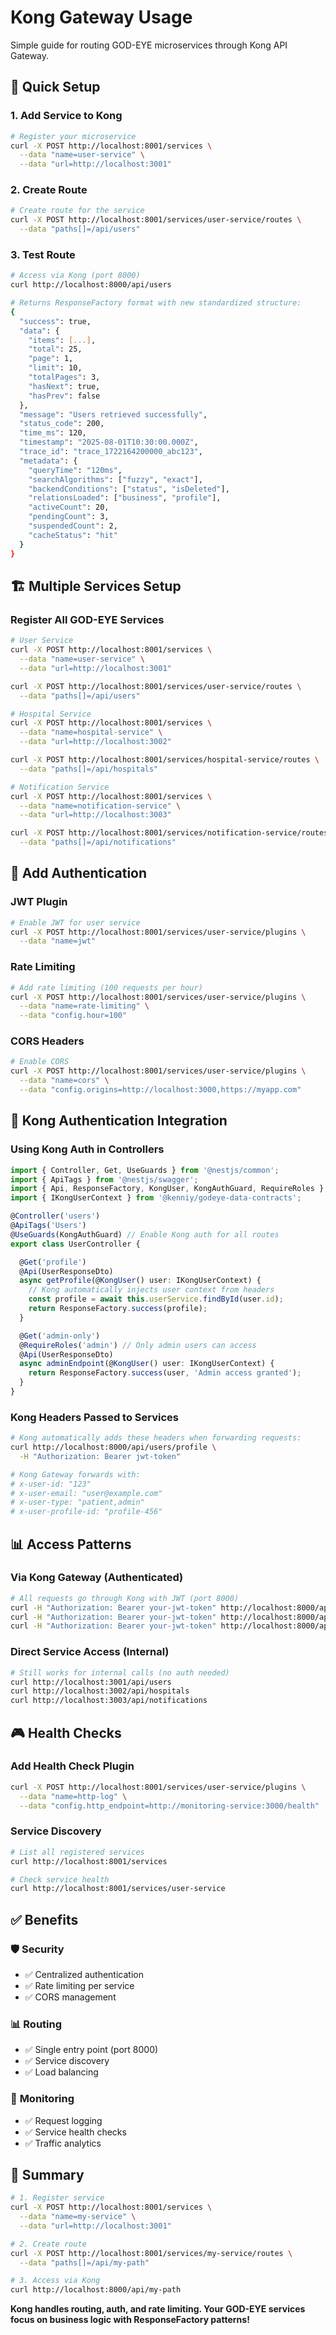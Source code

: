 # Kong Gateway Usage

Simple guide for routing GOD-EYE microservices through Kong API Gateway.

## 🎯 Quick Setup

### 1. Add Service to Kong

```bash
# Register your microservice
curl -X POST http://localhost:8001/services \
  --data "name=user-service" \
  --data "url=http://localhost:3001"
```

### 2. Create Route

```bash
# Create route for the service
curl -X POST http://localhost:8001/services/user-service/routes \
  --data "paths[]=/api/users"
```

### 3. Test Route

```bash
# Access via Kong (port 8000)
curl http://localhost:8000/api/users

# Returns ResponseFactory format with new standardized structure:
{
  "success": true,
  "data": {
    "items": [...],
    "total": 25,
    "page": 1,
    "limit": 10,
    "totalPages": 3,
    "hasNext": true,
    "hasPrev": false
  },
  "message": "Users retrieved successfully",
  "status_code": 200,
  "time_ms": 120,
  "timestamp": "2025-08-01T10:30:00.000Z",
  "trace_id": "trace_1722164200000_abc123",
  "metadata": {
    "queryTime": "120ms",
    "searchAlgorithms": ["fuzzy", "exact"],
    "backendConditions": ["status", "isDeleted"],
    "relationsLoaded": ["business", "profile"],
    "activeCount": 20,
    "pendingCount": 3,
    "suspendedCount": 2,
    "cacheStatus": "hit"
  }
}
```

## 🏗️ Multiple Services Setup

### Register All GOD-EYE Services

```bash
# User Service
curl -X POST http://localhost:8001/services \
  --data "name=user-service" \
  --data "url=http://localhost:3001"

curl -X POST http://localhost:8001/services/user-service/routes \
  --data "paths[]=/api/users"

# Hospital Service
curl -X POST http://localhost:8001/services \
  --data "name=hospital-service" \
  --data "url=http://localhost:3002"

curl -X POST http://localhost:8001/services/hospital-service/routes \
  --data "paths[]=/api/hospitals"

# Notification Service
curl -X POST http://localhost:8001/services \
  --data "name=notification-service" \
  --data "url=http://localhost:3003"

curl -X POST http://localhost:8001/services/notification-service/routes \
  --data "paths[]=/api/notifications"
```

## 🔧 Add Authentication

### JWT Plugin

```bash
# Enable JWT for user service
curl -X POST http://localhost:8001/services/user-service/plugins \
  --data "name=jwt"
```

### Rate Limiting

```bash
# Add rate limiting (100 requests per hour)
curl -X POST http://localhost:8001/services/user-service/plugins \
  --data "name=rate-limiting" \
  --data "config.hour=100"
```

### CORS Headers

```bash
# Enable CORS
curl -X POST http://localhost:8001/services/user-service/plugins \
  --data "name=cors" \
  --data "config.origins=http://localhost:3000,https://myapp.com"
```

## 🔐 Kong Authentication Integration

### Using Kong Auth in Controllers

```typescript
import { Controller, Get, UseGuards } from '@nestjs/common';
import { ApiTags } from '@nestjs/swagger';
import { Api, ResponseFactory, KongUser, KongAuthGuard, RequireRoles } from '@kenniy/godeye-data-contracts';
import { IKongUserContext } from '@kenniy/godeye-data-contracts';

@Controller('users')
@ApiTags('Users')
@UseGuards(KongAuthGuard) // Enable Kong auth for all routes
export class UserController {

  @Get('profile')
  @Api(UserResponseDto)
  async getProfile(@KongUser() user: IKongUserContext) {
    // Kong automatically injects user context from headers
    const profile = await this.userService.findById(user.id);
    return ResponseFactory.success(profile);
  }

  @Get('admin-only')
  @RequireRoles('admin') // Only admin users can access
  @Api(UserResponseDto)
  async adminEndpoint(@KongUser() user: IKongUserContext) {
    return ResponseFactory.success(user, 'Admin access granted');
  }
}
```

### Kong Headers Passed to Services

```bash
# Kong automatically adds these headers when forwarding requests:
curl http://localhost:8000/api/users/profile \
  -H "Authorization: Bearer jwt-token"

# Kong Gateway forwards with:
# x-user-id: "123"
# x-user-email: "user@example.com"
# x-user-type: "patient,admin"
# x-user-profile-id: "profile-456"
```

## 📊 Access Patterns

### Via Kong Gateway (Authenticated)

```bash
# All requests go through Kong with JWT (port 8000)
curl -H "Authorization: Bearer your-jwt-token" http://localhost:8000/api/users
curl -H "Authorization: Bearer your-jwt-token" http://localhost:8000/api/hospitals
curl -H "Authorization: Bearer your-jwt-token" http://localhost:8000/api/notifications
```

### Direct Service Access (Internal)

```bash
# Still works for internal calls (no auth needed)
curl http://localhost:3001/api/users
curl http://localhost:3002/api/hospitals
curl http://localhost:3003/api/notifications
```

## 🎮 Health Checks

### Add Health Check Plugin

```bash
curl -X POST http://localhost:8001/services/user-service/plugins \
  --data "name=http-log" \
  --data "config.http_endpoint=http://monitoring-service:3000/health"
```

### Service Discovery

```bash
# List all registered services
curl http://localhost:8001/services

# Check service health
curl http://localhost:8001/services/user-service
```

## ✅ Benefits

### 🛡️ **Security**

- ✅ Centralized authentication
- ✅ Rate limiting per service
- ✅ CORS management

### 📊 **Routing**

- ✅ Single entry point (port 8000)
- ✅ Service discovery
- ✅ Load balancing

### 🎯 **Monitoring**

- ✅ Request logging
- ✅ Service health checks
- ✅ Traffic analytics

## 🚀 Summary

```bash
# 1. Register service
curl -X POST http://localhost:8001/services \
  --data "name=my-service" \
  --data "url=http://localhost:3001"

# 2. Create route
curl -X POST http://localhost:8001/services/my-service/routes \
  --data "paths[]=/api/my-path"

# 3. Access via Kong
curl http://localhost:8000/api/my-path
```

**Kong handles routing, auth, and rate limiting. Your GOD-EYE services focus on business logic with ResponseFactory patterns!**
